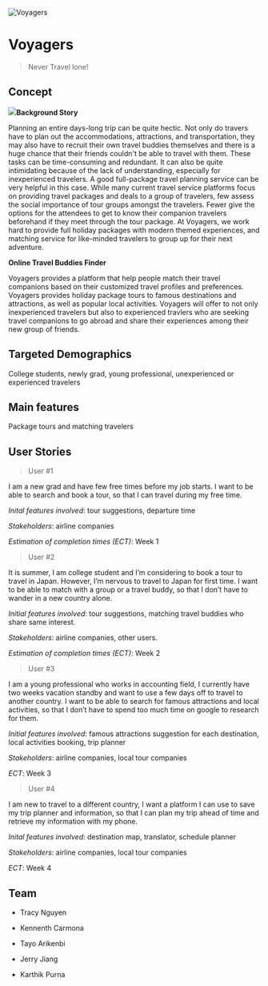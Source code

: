 ![Voyagers](https://i.imgur.com/bFX5bJs.png)

# Voyagers

> Never Travel lone!

## Concept

![](https://gph.is/st/EOrNb0m)**Background Story**

Planning an entire days-long trip can be quite hectic. Not only do travers have to plan out the accommodations, attractions, and transportation, they may also have to recruit their own travel buddies themselves and there is a huge chance that their friends couldn't be able to travel with them. These tasks can be time-consuming and redundant. It can also be quite intimidating because of the lack of understanding, especially for inexperienced travelers. A good full-package travel planning service can be very helpful in this case. While many current travel service platforms focus on providing travel packages and deals to a group of travelers, few assess the social importance of tour groups amongst the travelers. Fewer give the options for the attendees to get to know their companion travelers beforehand if they meet through the tour package. At Voyagers, we work hard to provide full holiday packages with modern themed experiences, and matching service for like-minded travelers to group up for their next adventure.

**Online Travel Buddies Finder**

Voyagers provides a platform that help people match their travel companions based on
their customized travel profiles and preferences.
Voyagers provides holiday package tours to famous destinations and attractions, as well as popular local activities.
Voyagers will offer to not only inexperienced travelers but also to experienced travlers who are seeking travel companions to go abroad and share their experiences among their new group of friends.

## Targeted Demographics

College students, newly grad, young professional, unexperienced or experienced travelers

## Main features

Package tours and matching travelers

## User Stories

> User #1

I am a new grad and have few free times before my job starts. I want to be able to search and book a tour, so that I can travel during my free time.

_Inital features involved_: tour suggestions, departure time

_Stakeholders_: airline companies

_Estimation of completion times (ECT)_: Week 1

> User #2

It is summer, I am college student and I’m considering to book a tour to travel in Japan. However, I’m nervous to travel to Japan for first time. I want to be able to match with a group or a travel buddy, so that I don’t have to wander in a new country alone.

_Initial features involved_: tour suggestions, matching travel buddies who share same interest.

_Stakeholders_: airline companies, other users.

_Estimation of completion times (ECT)_: Week 2

> User #3

I am a young professional who works in accounting field, I currently have two weeks vacation standby and want to use a few days off to travel to another country. I want to be able to search for famous attractions and local activities, so that I don’t have to spend too much time on google to research for them.

_Initial features involved_: famous attractions suggestion for each destination, local activities booking, trip planner

_Stakeholders_: airline companies, local tour companies

_ECT_: Week 3

> User #4

I am new to travel to a different country, I want a platform I can use to save my trip planner and information, so that I can plan my trip ahead of time and retrieve my information with my phone.

_Inital features involved_: destination map, translator, schedule planner

_Stakeholders_: airline companies, local tour companies

_ECT_: Week 4

## Team

- Tracy Nguyen

- Kennenth Carmona

- Tayo Arikenbi

- Jerry Jiang

- Karthik Purna
